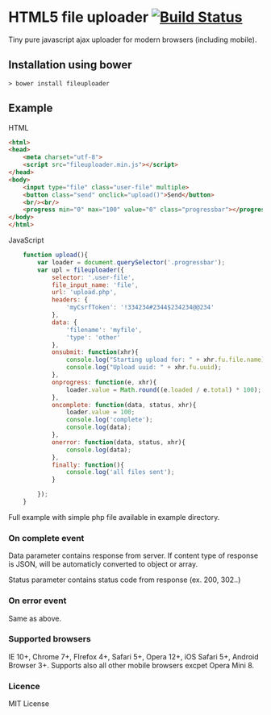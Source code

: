 # HTML5 file uploader [![Build Status](https://travis-ci.org/01miru/fileuploaderjs.svg?branch=master)](https://travis-ci.org/01miru/fileuploaderjs)

Tiny pure javascript ajax uploader for modern browsers (including mobile).

## Installation using bower

```shell
> bower install fileuploader
```

## Example

HTML
```HTML
<html>
<head>
	<meta charset="utf-8">
	<script src="fileuploader.min.js"></script>
</head>
<body>
	<input type="file" class="user-file" multiple>
	<button class="send" onclick="upload()">Send</button>
	<br/><br/>
	<progress min="0" max="100" value="0" class="progressbar"></progress>
</body>
</html>
```

JavaScript

```javascript
	function upload(){
		var loader = document.querySelector('.progressbar');
		var upl = fileuploader({
			selector: '.user-file',
			file_input_name: 'file',
			url: 'upload.php',
			headers: {
				'myCsrfToken': '!334234#2344$234234@@234'
			},
			data: {
				'filename': 'myfile',
				'type': 'other'
			},
			onsubmit: function(xhr){
				console.log("Starting upload for: " + xhr.fu.file.name);
				console.log("Upload uuid: " + xhr.fu.uuid);
			},
			onprogress: function(e, xhr){
				loader.value = Math.round((e.loaded / e.total) * 100);
			},
			oncomplete: function(data, status, xhr){
				loader.value = 100;
				console.log('complete');
				console.log(data);
			},
			onerror: function(data, status, xhr){
				console.log(data);
			},
			finally: function(){
			    console.log('all files sent');
			}

		});
	}
```

Full example with simple php file available in example directory.

### On complete event

Data parameter contains response from server. If content type of response is JSON, will be automaticly converted to object or array.

Status parameter contains status code from response (ex. 200, 302..)

### On error event

Same as above.

### Supported browsers
IE 10+, Chrome 7+, FIrefox 4+, Safari 5+, Opera 12+, iOS Safari 5+, Android Browser 3+. Supports also all other mobile browsers excpet Opera Mini 8.


### Licence
MIT License